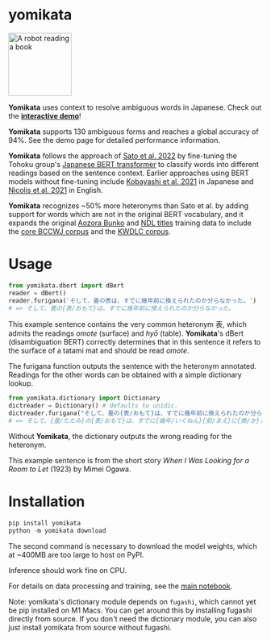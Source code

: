 # yomikata

<img src="https://raw.githubusercontent.com/passaglia/yomikata/main/robot_reading.png" width=125 height=125 alt="A robot reading a book" />

**Yomikata** uses context to resolve ambiguous words in Japanese. Check out the [**interactive demo**](https://huggingface.co/spaces/passaglia/yomikata-demo)!

**Yomikata** supports 130 ambiguous forms and reaches a global accuracy of 94%. See the demo page for detailed performance information.

**Yomikata** follows the approach of [Sato et al. 2022](https://aclanthology.org/2022.lrec-1.770/) by fine-tuning the Tohoku group's [Japanese BERT transformer](https://github.com/cl-tohoku/bert-japanese) to classify words into different readings based on the sentence context. Earlier approaches using BERT models without fine-tuning include [Kobayashi et al. 2021](https://www.anlp.jp/proceedings/annual_meeting/2021/pdf_dir/P2-18.pdf) in Japanese and [Nicolis et al. 2021](https://www.amazon.science/publications/homograph-disambiguation-with-contextual-word-embeddings-for-tts-systems) in English.

**Yomikata** recognizes ~50% more heteronyms than Sato et al. by adding support for words which are not in the original BERT vocabulary, and it expands the original [Aozora Bunko](https://github.com/ndl-lab/huriganacorpus-aozora) and [NDL titles](https://github.com/ndl-lab/huriganacorpus-ndlbib) training data to include the [core BCCWJ corpus](https://clrd.ninjal.ac.jp/bccwj/) and the [KWDLC corpus](https://github.com/ku-nlp/KWDLC). 

# Usage

```python
from yomikata.dbert import dBert
reader = dBert()
reader.furigana('そして、畳の表は、すでに幾年前に換えられたのか分らなかった。')
# => そして、畳の{表/おもて}は、すでに幾年前に換えられたのか分らなかった。
```

This example sentence contains the very common heteronym 表, which admits the readings *omote* (surface) and *hyō* (table). **Yomikata**'s dBert (disambiguation BERT) correctly determines that in this sentence it refers to the surface of a tatami mat and should be read *omote*. 

The furigana function outputs the sentence with the heteronym annotated. Readings for the other words can be obtained with a simple dictionary lookup.

```python
from yomikata.dictionary import Dictionary
dictreader = Dictionary() # defaults to unidic.
dictreader.furigana("そして、畳の{表/おもて}は、すでに幾年前に換えられたのか分らなかった。")
# => そして、{畳/たたみ}の{表/おもて}は、すでに{幾年/いくねん}{前/まえ}に{換/か}えられたのか{分/わ}らなかった。
```

Without **Yomikata**, the dictionary outputs the wrong reading for the heteronym.

This example sentence is from the short story *When I Was Looking for a Room to Let* (1923) by Mimei Ogawa.

# Installation 

```python
pip install yomikata
python -m yomikata download
```
The second command is necessary to download the model weights, which at ~400MB are too large to host on PyPI.

Inference should work fine on CPU.

For details on data processing and training, see the [main notebook](https://github.com/passaglia/yomikata/tree/main/notebooks).

Note: yomikata's dictionary module depends on `fugashi`, which cannot yet be pip installed on M1 Macs. You can get around this by installing fugashi directly from source. If you don't need the dictionary module, you can also just install yomikata from source without fugashi.





